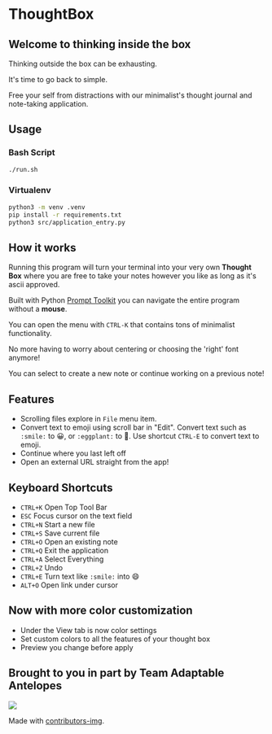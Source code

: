 # ThoughtBox

## Welcome to thinking inside the box
Thinking outside the box can be exhausting.

It's time to go back to simple.

Free your self from distractions with our minimalist's thought journal and note-taking application.

## Usage

### Bash Script
```bash
./run.sh
```

### Virtualenv
```bash
python3 -m venv .venv
pip install -r requirements.txt
python3 src/application_entry.py
```
## How it works

Running this program will turn your terminal into your very own **Thought Box** where you are free to take your notes however you like as long as it's ascii approved.

Built with Python [Prompt Toolkit](https://github.com/prompt-toolkit/python-prompt-toolkit) you can navigate the entire program without a **mouse**.

You can open the menu with `CTRL-K` that contains tons of minimalist functionality.

No more having to worry about centering or choosing the 'right' font anymore!

You can select to create a new note or continue working on a previous note!


## Features
- Scrolling files explore in `File` menu item.
- Convert text to emoji using scroll bar in "Edit". Convert text such as `:smile:` to 😀, or `:eggplant:` to 🍆. Use shortcut `CTRL-E` to convert text to emoji.
- Continue where you last left off
- Open an external URL straight from the app!

## Keyboard Shortcuts
- `CTRL+K` Open Top Tool Bar
- `ESC` Focus cursor on the text field
- `CTRL+N` Start a new file
- `CTRL+S` Save current file
- `CTRL+O` Open an existing note
- `CTRL+Q` Exit the application
- `CTRL+A` Select Everything
- `CTRL+Z` Undo
- `CTRL+E` Turn text like `:smile:` into :smile:
- `ALT+O` Open link under cursor

## Now with more color customization  
- Under the View tab is now color settings
- Set custom colors to all the features of your thought box
- Preview you change before apply

## Brought to you in part by Team Adaptable Antelopes

<a href="https://github.com/BoraxTheClean/adaptable-antelopes/graphs/contributors">
  <img src="https://contrib.rocks/image?repo=BoraxTheClean/adaptable-antelopes" />
</a>

Made with [contributors-img](https://contrib.rocks).
